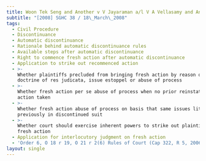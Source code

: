 ```yaml
---
title: Woon Tek Seng and Another v V Jayaraman a/l V A Vellasamy and Another
subtitle: "[2008] SGHC 38 / 18\_March\_2008"
tags:
  - Civil Procedure
  - Discontinuance
  - Automatic discontinuance
  - Rationale behind automatic discontinuance rules
  - Available steps after automatic discontinuance
  - Right to commence fresh action after automatic discontinuance
  - Application to strike out recommenced action
  - >-
    Whether plaintiffs precluded from bringing fresh action by reason of
    doctrine of res judicata, issue estoppel or abuse of process
  - >-
    Whether fresh action per se abuse of process when no prior reinstatement
    action taken
  - >-
    Whether fresh action abuse of process on basis that same issues litigated
    previously in discontinued suit
  - >-
    Whether court should exercise inherent powers to strike out plaintiffs\'
    fresh action
  - Application for interlocutory judgment on fresh action
  - 'Order 6, O 18 r 19, O 21 r 2(6) Rules of Court (Cap 322, R 5, 2006 Rev Ed)'
layout: single
---
```


